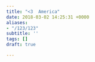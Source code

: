 ```yaml
---
title: "<3  America"
date: 2018-03-02 14:25:31 +0000
aliases:
- "/123/123"
subtitle: ''
tags: []
draft: true

---
```

